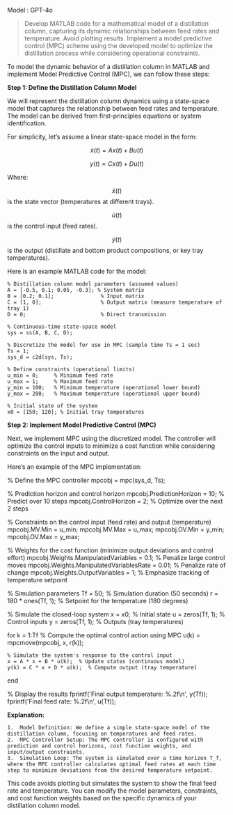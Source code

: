 Model : GPT-4o

> Develop MATLAB code for a mathematical model of a distillation column, capturing its dynamic relationships between feed rates and temperature. Avoid plotting results. Implement a model predictive control (MPC) scheme using the developed model to optimize the distillation process while considering operational constraints.

To model the dynamic behavior of a distillation column in MATLAB and implement Model Predictive Control (MPC), we can follow these steps:

**Step 1: Define the Distillation Column Model**

We will represent the distillation column dynamics using a state-space model that captures the relationship between feed rates and temperature. The model can be derived from first-principles equations or system identification.

For simplicity, let’s assume a linear state-space model in the form:

$$\dot{x}(t) = Ax(t) + Bu(t)$$

$$y(t) = Cx(t) + Du(t)$$

Where:

$$\dot{x}(t)$$ is the state vector (temperatures at different trays).

$$\dot{u}(t)$$ is the control input (feed rates).

$$\dot{y}(t)$$ is the output (distillate and bottom product compositions, or key tray temperatures).

Here is an example MATLAB code for the model:

```
% Distillation column model parameters (assumed values)
A = [-0.5, 0.1; 0.05, -0.3]; % System matrix
B = [0.2; 0.1];               % Input matrix
C = [1, 0];                   % Output matrix (measure temperature of tray 1)
D = 0;                        % Direct transmission

% Continuous-time state-space model
sys = ss(A, B, C, D);

% Discretize the model for use in MPC (sample time Ts = 1 sec)
Ts = 1;
sys_d = c2d(sys, Ts);

% Define constraints (operational limits)
u_min = 0;     % Minimum feed rate
u_max = 1;     % Maximum feed rate
y_min = 100;   % Minimum temperature (operational lower bound)
y_max = 200;   % Maximum temperature (operational upper bound)

% Initial state of the system
x0 = [150; 120]; % Initial tray temperatures

```

**Step 2: Implement Model Predictive Control (MPC)**

Next, we implement MPC using the discretized model. The controller will optimize the control inputs to minimize a cost function while considering constraints on the input and output.

Here’s an example of the MPC implementation:

% Define the MPC controller
mpcobj = mpc(sys_d, Ts);

% Prediction horizon and control horizon
mpcobj.PredictionHorizon = 10; % Predict over 10 steps
mpcobj.ControlHorizon = 2;     % Optimize over the next 2 steps

% Constraints on the control input (feed rate) and output (temperature)
mpcobj.MV.Min = u_min;
mpcobj.MV.Max = u_max;
mpcobj.OV.Min = y_min;
mpcobj.OV.Max = y_max;

% Weights for the cost function (minimize output deviations and control effort)
mpcobj.Weights.ManipulatedVariables = 0.1;  % Penalize large control moves
mpcobj.Weights.ManipulatedVariablesRate = 0.01; % Penalize rate of change
mpcobj.Weights.OutputVariables = 1;  % Emphasize tracking of temperature setpoint

% Simulation parameters
Tf = 50;  % Simulation duration (50 seconds)
r = 180 * ones(Tf, 1);  % Setpoint for the temperature (180 degrees)

% Simulate the closed-loop system
x = x0;  % Initial state
u = zeros(Tf, 1);  % Control inputs
y = zeros(Tf, 1);  % Outputs (tray temperatures)

for k = 1:Tf
    % Compute the optimal control action using MPC
    u(k) = mpcmove(mpcobj, x, r(k));

    % Simulate the system's response to the control input
    x = A * x + B * u(k);  % Update states (continuous model)
    y(k) = C * x + D * u(k);  % Compute output (tray temperature)
end

% Display the results
fprintf('Final output temperature: %.2f\n', y(Tf));
fprintf('Final feed rate: %.2f\n', u(Tf)); 

**Explanation:**

	1.	Model Definition: We define a simple state-space model of the distillation column, focusing on temperatures and feed rates.
	2.	MPC Controller Setup: The MPC controller is configured with prediction and control horizons, cost function weights, and input/output constraints.
	3.	Simulation Loop: The system is simulated over a time horizon T_f, where the MPC controller calculates optimal feed rates at each time step to minimize deviations from the desired temperature setpoint.

This code avoids plotting but simulates the system to show the final feed rate and temperature. You can modify the model parameters, constraints, and cost function weights based on the specific dynamics of your distillation column model.
